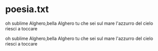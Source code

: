 # poesia.txt
oh sublime Alghero,bella Alghero
tu che sei sul mare 
l'azzurro del cielo 
riesci a toccare 

oh sublime Alghero,bella Alghero
tu che sei sul mare 
l'azzurro del cielo 
riesci a toccare 
